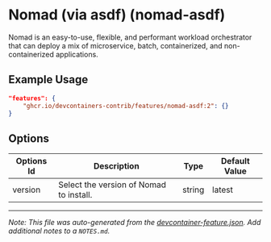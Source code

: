 
# Nomad (via asdf) (nomad-asdf)

Nomad is an easy-to-use, flexible, and performant workload orchestrator that can deploy a mix of microservice, batch, containerized, and non-containerized applications.

## Example Usage

```json
"features": {
    "ghcr.io/devcontainers-contrib/features/nomad-asdf:2": {}
}
```

## Options

| Options Id | Description | Type | Default Value |
|-----|-----|-----|-----|
| version | Select the version of Nomad to install. | string | latest |



---

_Note: This file was auto-generated from the [devcontainer-feature.json](https://github.com/devcontainers-contrib/features/blob/main/src/nomad-asdf/devcontainer-feature.json).  Add additional notes to a `NOTES.md`._
